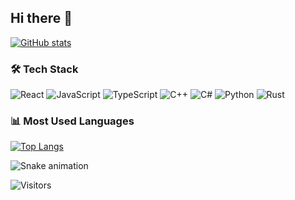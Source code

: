 ## Hi there 👋

<div align="left">
  
[![GitHub stats](https://github-readme-stats.vercel.app/api?username=LeeGH04&show_icons=true&theme=radical)](https://github.com/LeeGH04)

### 🛠 Tech Stack

![React](https://img.shields.io/badge/React-20232A?style=for-the-badge&logo=react&logoColor=61DAFB)
![JavaScript](https://img.shields.io/badge/JavaScript-F7DF1E?style=for-the-badge&logo=javascript&logoColor=black)
![TypeScript](https://img.shields.io/badge/TypeScript-007ACC?style=for-the-badge&logo=typescript&logoColor=white)
![C++](https://img.shields.io/badge/C++-00599C?style=for-the-badge&logo=c%2B%2B&logoColor=white)
![C#](https://img.shields.io/badge/C%23-239120?style=for-the-badge&logo=c-sharp&logoColor=white)
![Python](https://img.shields.io/badge/Python-3776AB?style=for-the-badge&logo=python&logoColor=white)
![Rust](https://img.shields.io/badge/Rust-000000?style=for-the-badge&logo=rust&logoColor=white)

### 📊 Most Used Languages
[![Top Langs](https://github-readme-stats.vercel.app/api/top-langs/?username=LeeGH04&layout=compact&theme=radical)](https://github.com/LeeGH04)

![Snake animation](https://github.com/LeeGH04/LeeGH04/blob/output/snake.svg)

![Visitors](https://visitor-badge.laobi.icu/badge?page_id=LeeGH04.LeeGH04)

</div>

<!--
**LeeGH04/LeeGH04** is a ✨ _special_ ✨ repository because its `README.md` (this file) appears on your GitHub profile.

Here are some ideas to get you started:


- 🔭 I’m currently working on ...
- 🌱 I’m currently learning ...
- 👯 I’m looking to collaborate on ...
- 🤔 I’m looking for help with ...
- 💬 Ask me about ...
- 📫 How to reach me: ...
- 😄 Pronouns: ...
- ⚡ Fun fact: ...
-->
